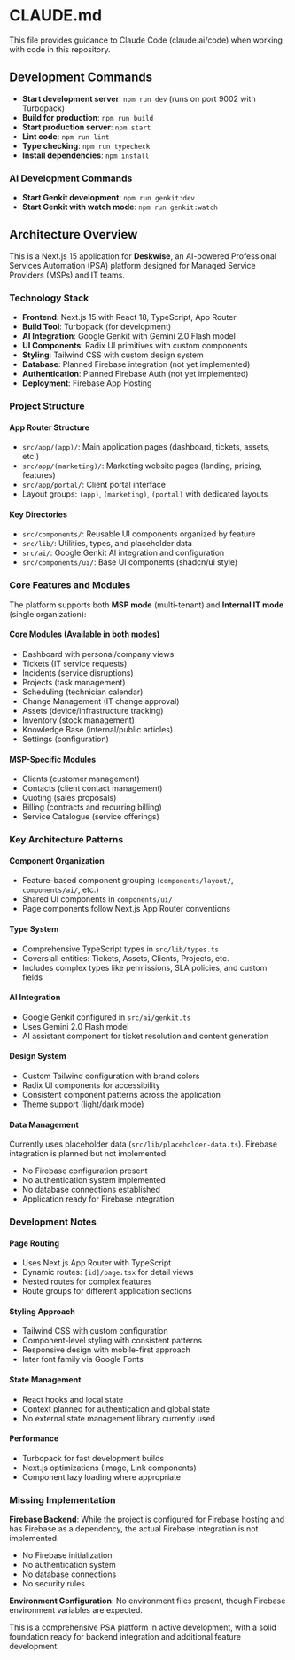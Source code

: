 # CLAUDE.md

This file provides guidance to Claude Code (claude.ai/code) when working with code in this repository.

## Development Commands

- **Start development server**: `npm run dev` (runs on port 9002 with Turbopack)
- **Build for production**: `npm run build`
- **Start production server**: `npm start`
- **Lint code**: `npm run lint`
- **Type checking**: `npm run typecheck`
- **Install dependencies**: `npm install`

### AI Development Commands
- **Start Genkit development**: `npm run genkit:dev`
- **Start Genkit with watch mode**: `npm run genkit:watch`

## Architecture Overview

This is a Next.js 15 application for **Deskwise**, an AI-powered Professional Services Automation (PSA) platform designed for Managed Service Providers (MSPs) and IT teams.

### Technology Stack
- **Frontend**: Next.js 15 with React 18, TypeScript, App Router
- **Build Tool**: Turbopack (for development)
- **AI Integration**: Google Genkit with Gemini 2.0 Flash model
- **UI Components**: Radix UI primitives with custom components
- **Styling**: Tailwind CSS with custom design system
- **Database**: Planned Firebase integration (not yet implemented)
- **Authentication**: Planned Firebase Auth (not yet implemented)
- **Deployment**: Firebase App Hosting

### Project Structure

#### App Router Structure
- `src/app/(app)/`: Main application pages (dashboard, tickets, assets, etc.)
- `src/app/(marketing)/`: Marketing website pages (landing, pricing, features)
- `src/app/portal/`: Client portal interface
- Layout groups: `(app)`, `(marketing)`, `(portal)` with dedicated layouts

#### Key Directories
- `src/components/`: Reusable UI components organized by feature
- `src/lib/`: Utilities, types, and placeholder data
- `src/ai/`: Google Genkit AI integration and configuration
- `src/components/ui/`: Base UI components (shadcn/ui style)

### Core Features and Modules

The platform supports both **MSP mode** (multi-tenant) and **Internal IT mode** (single organization):

#### Core Modules (Available in both modes)
- Dashboard with personal/company views
- Tickets (IT service requests)
- Incidents (service disruptions)
- Projects (task management)
- Scheduling (technician calendar)
- Change Management (IT change approval)
- Assets (device/infrastructure tracking)
- Inventory (stock management)
- Knowledge Base (internal/public articles)
- Settings (configuration)

#### MSP-Specific Modules
- Clients (customer management)
- Contacts (client contact management)
- Quoting (sales proposals)
- Billing (contracts and recurring billing)
- Service Catalogue (service offerings)

### Key Architecture Patterns

#### Component Organization
- Feature-based component grouping (`components/layout/`, `components/ai/`, etc.)
- Shared UI components in `components/ui/`
- Page components follow Next.js App Router conventions

#### Type System
- Comprehensive TypeScript types in `src/lib/types.ts`
- Covers all entities: Tickets, Assets, Clients, Projects, etc.
- Includes complex types like permissions, SLA policies, and custom fields

#### AI Integration
- Google Genkit configured in `src/ai/genkit.ts`
- Uses Gemini 2.0 Flash model
- AI assistant component for ticket resolution and content generation

#### Design System
- Custom Tailwind configuration with brand colors
- Radix UI components for accessibility
- Consistent component patterns across the application
- Theme support (light/dark mode)

#### Data Management
Currently uses placeholder data (`src/lib/placeholder-data.ts`). Firebase integration is planned but not implemented:
- No Firebase configuration present
- No authentication system implemented
- No database connections established
- Application ready for Firebase integration

### Development Notes

#### Page Routing
- Uses Next.js App Router with TypeScript
- Dynamic routes: `[id]/page.tsx` for detail views
- Nested routes for complex features
- Route groups for different application sections

#### Styling Approach
- Tailwind CSS with custom configuration
- Component-level styling with consistent patterns
- Responsive design with mobile-first approach
- Inter font family via Google Fonts

#### State Management
- React hooks and local state
- Context planned for authentication and global state
- No external state management library currently used

#### Performance
- Turbopack for fast development builds
- Next.js optimizations (Image, Link components)
- Component lazy loading where appropriate

### Missing Implementation

**Firebase Backend**: While the project is configured for Firebase hosting and has Firebase as a dependency, the actual Firebase integration is not implemented:
- No Firebase initialization
- No authentication system
- No database connections
- No security rules

**Environment Configuration**: No environment files present, though Firebase environment variables are expected.

This is a comprehensive PSA platform in active development, with a solid foundation ready for backend integration and additional feature development.